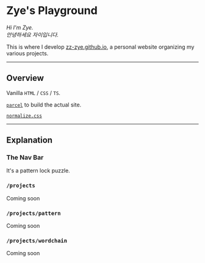 # **Zye's Playground**

_Hi I'm Zye._ </br>
_안녕하세요 자이입니다._

This is where I develop [zz-zye.github.io](https://zz-zye.github.io/), a personal website organizing my various projects.

---

## **Overview**

Vanilla `HTML` / `CSS` / `TS`.

[`parcel`](https://parceljs.org/) to build the actual site.

[`normalize.css`](https://github.com/necolas/normalize.css)

---

## **Explanation**

### **The Nav Bar**

It's a pattern lock puzzle.

### **`/projects`**

Coming soon

### **`/projects/pattern`**

Coming soon

### **`/projects/wordchain`**

Coming soon
